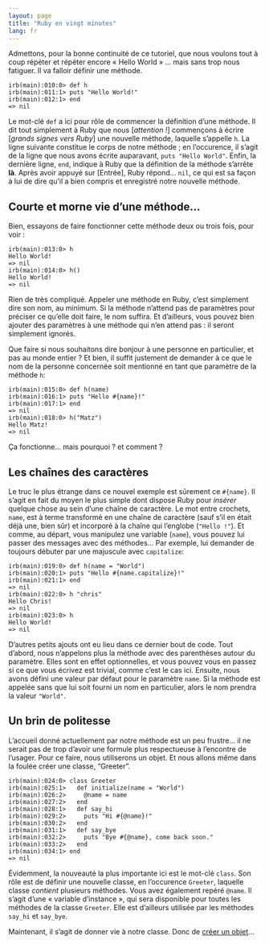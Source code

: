 ```yaml
---
layout: page
title: "Ruby en vingt minutes"
lang: fr
---
```


Admettons, pour la bonne continuité de ce tutoriel, que nous voulons
tout à coup répéter et répéter encore « Hello World » ... mais sans trop
nous fatiguer. Il va falloir définir une méthode.

    irb(main):010:0> def h
    irb(main):011:1> puts "Hello World!"
    irb(main):012:1> end
    => nil

Le mot-clé `def` a ici pour rôle de commencer la définition d’une
méthode. Il dit tout simplement à Ruby que nous \[*attention !*\]
commençons à écrire \[*grands signes vers Ruby*\] une nouvelle méthode,
laquelle s’appelle `h`. La ligne suivante constitue le corps de notre
méthode ; en l’occurence, il s’agit de la ligne que nous avons écrite
auparavant, `puts "Hello World"`. Enfin, la dernière ligne, `end`,
indique à Ruby que la définition de la méthode s’arrête **là**. Après
avoir appuyé sur \[Entrée\], Ruby répond… `nil`, ce qui est sa façon à
lui de dire qu’il a bien compris et enregistré notre nouvelle méthode.

## Courte et morne vie d’une méthode…

Bien, essayons de faire fonctionner cette méthode deux ou trois fois,
pour voir :

    irb(main):013:0> h
    Hello World!
    => nil
    irb(main):014:0> h()
    Hello World!
    => nil

Rien de très compliqué. Appeler une méthode en Ruby, c’est simplement
dire son nom, au minimum. Si la méthode n’attend pas de paramètres pour
préciser ce qu’elle doit faire, le nom suffira. Et d’ailleurs, vous
pouvez bien ajouter des paramètres à une méthode qui n’en attend pas :
il seront simplement ignorés.

Que faire si nous souhaitons dire bonjour à une personne en particulier,
et pas au monde entier ? Et bien, il suffit justement de demander à ce
que le nom de la personne concernée soit mentionné en tant que paramètre
de la méthode `h`\:

    irb(main):015:0> def h(name)
    irb(main):016:1> puts "Hello #{name}!"
    irb(main):017:1> end
    => nil
    irb(main):018:0> h("Matz")
    Hello Matz!
    => nil

Ça fonctionne… mais pourquoi ? et comment ?

## Les chaînes des caractères

Le truc le plus étrange dans ce nouvel exemple est sûrement ce
`#{name}`. Il s’agit en fait du moyen le plus simple dont dispose Ruby
pour *insérer* quelque chose au sein d’une chaîne de caractère. Le mot
entre crochets, `name`, est à terme transformé en une chaîne de
caractère (sauf s’il en était déjà une, bien sûr) et incorporé à la
chaîne qui l’englobe (`"Hello !"`). Et comme, au départ, vous manipulez
une variable (`name`), vous pouvez lui passer des messages avec des
méthodes… Par exemple, lui demander de toujours débuter par une
majuscule avec `capitalize`\:

    irb(main):019:0> def h(name = "World")
    irb(main):020:1> puts "Hello #{name.capitalize}!"
    irb(main):021:1> end
    => nil
    irb(main):022:0> h "chris"
    Hello Chris!
    => nil
    irb(main):023:0> h
    Hello World!
    => nil

D’autres petits ajouts ont eu lieu dans ce dernier bout de code. Tout
d’abord, nous n’appelons plus la méthode avec des parenthèses autour du
paramètre. Elles sont en effet optionnelles, et vous pouvez vous en
passez si ce que vous écrivez est trivial, comme c’est le cas ici.
Ensuite, nous avons défini une valeur par défaut pour le paramètre
`name`. Si la méthode est appelée sans que lui soit fourni un nom en
particulier, alors le nom prendra la valeur `"World"`.

## Un brin de politesse

L’accueil donné actuellement par notre méthode est un peu frustre… il ne
serait pas de trop d’avoir une formule plus respectueuse à l’encontre de
l’usager. Pour ce faire, nous utiliserons un objet. Et nous allons même
dans la foulée créer une classe, “Greeter”.

    irb(main):024:0> class Greeter
    irb(main):025:1>   def initialize(name = "World")
    irb(main):026:2>     @name = name
    irb(main):027:2>   end
    irb(main):028:1>   def say_hi
    irb(main):029:2>     puts "Hi #{@name}!"
    irb(main):030:2>   end
    irb(main):031:1>   def say_bye
    irb(main):032:2>     puts "Bye #{@name}, come back soon."
    irb(main):033:2>   end
    irb(main):034:1> end
    => nil

Évidemment, la nouveauté la plus importante ici est le mot-clé `class`.
Son rôle est de définir une nouvelle classe, en l’occurence `Greeter`,
laquelle classe *contient* plusieurs méthodes. Vous avez également
repéré `@name`. Il s’agit d’une « variable d’instance », qui sera
disponible pour toutes les méthodes de la classe `Greeter`. Elle est
d’ailleurs utilisée par les méthodes `say_hi` et `say_bye`.

Maintenant, il s’agit de donner vie à notre classe. Donc de [créer un
objet](../3/)...

